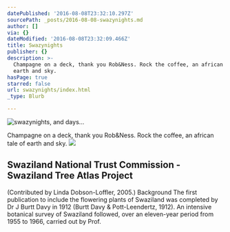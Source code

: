 ```yaml
---
datePublished: '2016-08-08T23:32:10.297Z'
sourcePath: _posts/2016-08-08-swazynights.md
author: []
via: {}
dateModified: '2016-08-08T23:32:09.466Z'
title: Swazynights
publisher: {}
description: >-
  Champagne on a deck, thank you Rob&Ness. Rock the coffee, an african tale of
  earth and sky.
hasPage: true
starred: false
url: swazynights/index.html
_type: Blurb

---
```

![swazynights, and days... ](https://the-grid-user-content.s3-us-west-2.amazonaws.com/b7e657d7-079b-4acd-a83b-c7d7f1baa497.png)

Champagne on a deck, thank you Rob&Ness. Rock the coffee, an african tale of earth and sky.
![](https://the-grid-user-content.s3-us-west-2.amazonaws.com/0860515f-bf67-490d-a333-e2faae5025a1.jpg)

<article style=""><h1>Swaziland National Trust Commission - Swaziland Tree Atlas Project</h1><p>(Contributed by Linda Dobson-Loffler, 2005.) Background The first publication to include the flowering plants of Swaziland was completed by Dr J Burtt Davy in 1912 (Burtt Davy &amp; Pott-Leendertz, 1912). An intensive botanical survey of Swaziland followed, over an eleven-year period from 1955 to 1966, carried out by Prof.</p></article>